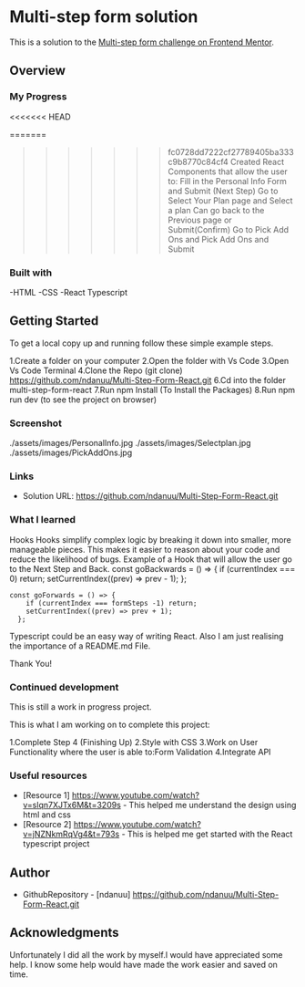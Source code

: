# Multi-step form solution

This is a solution to the [Multi-step form challenge on Frontend Mentor](https://www.frontendmentor.io/challenges/multistep-form-YVAnSdqQBJ).

## Overview

### My Progress
<<<<<<< HEAD

=======
>>>>>>> fc0728dd7222cf27789405ba333c9b8770c84cf4
Created React Components that allow the user to:
Fill in the Personal Info Form and Submit (Next Step)
Go to Select Your Plan page and Select a plan
Can go back to the Previous page or Submit(Confirm)
Go to Pick Add Ons and Pick Add Ons and Submit



### Built with
-HTML
-CSS
-React Typescript

## Getting Started
To get a local copy up and running follow these simple example steps.

1.Create a folder on your computer
2.Open the folder with Vs Code
3.Open Vs Code Terminal
4.Clone the Repo    (git clone) https://github.com/ndanuu/Multi-Step-Form-React.git
6.Cd into the folder multi-step-form-react
7.Run npm Install (To Install the Packages)
8.Run npm run dev (to see the project on browser)


### Screenshot
./assets/images/PersonalInfo.jpg
./assets/images/Selectplan.jpg
./assets/images/PickAddOns.jpg


### Links
- Solution URL: https://github.com/ndanuu/Multi-Step-Form-React.git



### What I learned
 Hooks 
 Hooks  simplify complex logic by breaking it down into smaller, more manageable pieces. This  makes it easier to reason about your code and reduce the likelihood of bugs.
Example of a Hook that will allow the user go to the Next Step and Back.
 const goBackwards = () => {
        if (currentIndex === 0) return;
        setCurrentIndex((prev) => prev - 1);
      };

  
    const goForwards = () => {
        if (currentIndex === formSteps -1) return;
        setCurrentIndex((prev) => prev + 1);
      };

 Typescript could be an easy way of writing React.
 Also I am just realising the importance of a README.md File.

 Thank You!



### Continued development
This is still a work in progress project.

This is what I am working on to complete this project:

1.Complete Step 4 (Finishing Up)
2.Style with CSS
3.Work on User Functionality where the user is able to:Form Validation
4.Integrate API


### Useful resources

- [Resource 1] https://www.youtube.com/watch?v=slqn7XJTx6M&t=3209s - This helped me understand the design using html and css
- [Resource 2] https://www.youtube.com/watch?v=jNZNkmRqVg4&t=793s - This is helped me get started with the React typescript project

## Author

- GithubRepository - [ndanuu] https://github.com/ndanuu/Multi-Step-Form-React.git

## Acknowledgments

Unfortunately I did all the work by myself.I would have appreciated some help.
I know some help would have made the work easier and saved on time.
